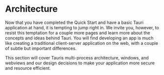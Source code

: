 # Architecture

Now that you have completed the Quick Start and have a basic Tauri application at hand, it is tempting to jump right in. We invite you, however, to resist this temptation for a couple more pages and learn more about the concepts and ideas behind Tauri. You will find developing an app is much like creating a traditional client-server application on the web, with a couple of subtle but important differences.

This section will cover Tauris multi-process architecture, windows, and webviews and our design decisions to make your application more secure and resource efficient.
